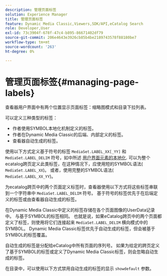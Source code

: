 ```yaml
---
description: 管理页面标签
solution: Experience Manager
title: 管理页面标签
feature: Dynamic Media Classic,Viewers,SDK/API,eCatalog Search
role: Developer,User
exl-id: 73c3904f-678f-47c4-b895-86671402df79
source-git-commit: 206e4643e3926cb85b4be2189743578f88180be7
workflow-type: tm+mt
source-wordcount: '263'
ht-degree: 0%

---
```


# 管理页面标签{#managing-page-labels}

查看器用户界面中有两个位置显示页面标签：缩略图模式和目录下拉列表。

可以定义三种类型的标签：

* 作者使用SYMBOL本地化机制定义的标签。
* 作者在Dynamic Media Classic的后端、内部定义的标签。
* 查看器自动生成的标签。

使用以下方式定义基于符号的标签 `MediaSet.LABEL_XX[_YY]` 和 `MediaSet.LABEL_DELIM` 符号，如中所述 [用户界面元素的本地化](../../c-html5-s7-aem-asset-viewers/c-html5-20-ecatalog-viewer-about/c-html5-20-ecatalog-viewer-localization.md#concept-cbfc39344c494eb7b9f6a272cff0cc74). 可以为整个ecatalog跨页定义此类标签，在这种情况下，应使用短的SYMBOL语法( `MediaSet.LABEL_XX`)。 或者，使用完整的SYMBOL语法( `MediaSet.LABEL_XX_YY`)。

为ecatalog跨页中的两个页面定义标签时，查看器使用以下方式将这些标签串联到一个字符串中 `MediaSet.LABEL_DELIM` 符号。 基于符号的标签优先于在后端定义的标签或由查看器自动生成的标签。

在Dynamic Media Classic中定义的标签存储在各个页面图像的UserData记录中。 与基于SYMBOL的标签相同。 也就是说，如果eCatalog跨页中的两个页面都定义了标签，则使用将它们连接起来 `MediaSet.LABEL_DELIM` 横向模式中的SYMBOL。 Dynamic Media Classic标签优先于自动生成的标签，但会被基于SYMBOL的标签覆盖。

自动生成的标签是分配给eCatalog中所有页面的序列号。 如果为给定的跨页定义了基于SYMBOL的标签或定义了Dynamic Media Classic标签，则会忽略自动生成的标签。

在目录中，可以使用以下方式禁用自动生成的标签的显示 `showdefault` 参数。
